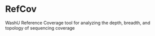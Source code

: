 # RefCov

WashU Reference Coverage tool for analyzing the depth, breadth, and topology of sequencing coverage
